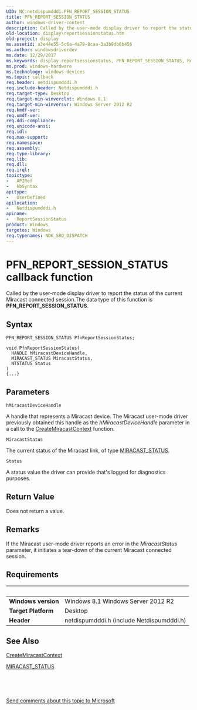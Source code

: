 ```yaml
---
UID: NC:netdispumdddi.PFN_REPORT_SESSION_STATUS
title: PFN_REPORT_SESSION_STATUS
author: windows-driver-content
description: Called by the user-mode display driver to report the status of the current Miracast connected session.The data type of this function is PFN_REPORT_SESSION_STATUS.
old-location: display\reportsessionstatus.htm
old-project: display
ms.assetid: a3e44e55-5c6a-4a79-8caa-3a3b9db6b456
ms.author: windowsdriverdev
ms.date: 12/29/2017
ms.keywords: display.reportsessionstatus, PFN_REPORT_SESSION_STATUS, ReportSessionStatus callback function [Display Devices], ReportSessionStatus, PFN_REPORT_SESSION_STATUS, PFN_REPORT_SESSION_STATUS, netdispumdddi/ReportSessionStatus
ms.prod: windows-hardware
ms.technology: windows-devices
ms.topic: callback
req.header: netdispumdddi.h
req.include-header: Netdispumdddi.h
req.target-type: Desktop
req.target-min-winverclnt: Windows 8.1
req.target-min-winversvr: Windows Server 2012 R2
req.kmdf-ver: 
req.umdf-ver: 
req.ddi-compliance: 
req.unicode-ansi: 
req.idl: 
req.max-support: 
req.namespace: 
req.assembly: 
req.type-library: 
req.lib: 
req.dll: 
req.irql: 
topictype:
-	APIRef
-	kbSyntax
apitype:
-	UserDefined
apilocation:
-	Netdispumdddi.h
apiname:
-	ReportSessionStatus
product: Windows
targetos: Windows
req.typenames: NDK_SRQ_DISPATCH
---
```



# PFN_REPORT_SESSION_STATUS callback function
Called by the user-mode display driver to report the status of the current Miracast connected session.The data type of this function is <b>PFN_REPORT_SESSION_STATUS</b>.

## Syntax

```
PFN_REPORT_SESSION_STATUS PfnReportSessionStatus;

void PfnReportSessionStatus(
  HANDLE hMiracastDeviceHandle,
  MIRACAST_STATUS MiracastStatus,
  NTSTATUS Status
)
{...}
```

## Parameters

`hMiracastDeviceHandle`

A handle that represents a Miracast device. The Miracast user-mode driver previously obtained this handle as the <i>hMiracastDeviceHandle</i> parameter in a call to the <a href="..\netdispumdddi\nc-netdispumdddi-pfn_create_miracast_context.md">CreateMiracastContext</a> function.

`MiracastStatus`

The current status of the Miracast link, of type <a href="..\netdispumdddi\ne-netdispumdddi-miracast_status.md">MIRACAST_STATUS</a>.

`Status`

A status value the driver can provide that's logged for diagnostics purposes.


## Return Value

Does not return a value.

## Remarks

If the Miracast user-mode driver reports an error in the <i>MiracastStatus</i> parameter, it initiates a tear-down of the current Miracast connected session.

## Requirements
| &nbsp; | &nbsp; |
| ---- |:---- |
| **Windows version** | Windows 8.1 Windows Server 2012 R2 |
| **Target Platform** | Desktop |
| **Header** | netdispumdddi.h (include Netdispumdddi.h) |

## See Also

<a href="..\netdispumdddi\nc-netdispumdddi-pfn_create_miracast_context.md">CreateMiracastContext</a>



<a href="..\netdispumdddi\ne-netdispumdddi-miracast_status.md">MIRACAST_STATUS</a>



 

 

<a href="mailto:wsddocfb@microsoft.com?subject=Documentation%20feedback [display\display]:%20PFN_REPORT_SESSION_STATUS callback function%20 RELEASE:%20(12/29/2017)&amp;body=%0A%0APRIVACY STATEMENT%0A%0AWe use your feedback to improve the documentation. We don't use your email address for any other purpose, and we'll remove your email address from our system after the issue that you're reporting is fixed. While we're working to fix this issue, we might send you an email message to ask for more info. Later, we might also send you an email message to let you know that we've addressed your feedback.%0A%0AFor more info about Microsoft's privacy policy, see http://privacy.microsoft.com/en-us/default.aspx." title="Send comments about this topic to Microsoft">Send comments about this topic to Microsoft</a>